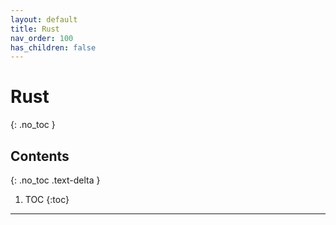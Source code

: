 ```yaml
---
layout: default
title: Rust
nav_order: 100
has_children: false
---
```


# Rust
{: .no_toc }

## Contents
{: .no_toc .text-delta }

1. TOC
{:toc}

---

